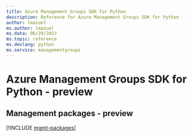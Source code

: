 ```yaml
---
title: Azure Management Groups SDK for Python
description: Reference for Azure Management Groups SDK for Python
author: lmazuel
ms.author: lmazuel
ms.data: 06/29/2023
ms.topic: reference
ms.devlang: python
ms.service: managementgroups
---
```

# Azure Management Groups SDK for Python - preview

## Management packages - preview
[!INCLUDE [mgmt-packages](management-groups-mgmt-index.md)]